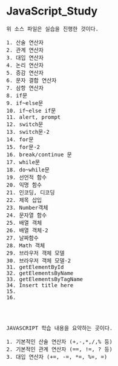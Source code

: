 # JavaScript_Study

<pre>
위 소스 파일은 실습을 진행한 것이다.

1. 산술 연산자
2. 관계 연산자
3. 대입 연산자
4. 논리 연산자
5. 증감 연산자
6. 문자 결합 연산자
7. 삼항 연산자
8. if문
9. if~else문
10. if~else if문
11. alert, prompt
12. switch문
13. switch문-2
14. for문
15. for문-2
16. break/continue 문
17. while문
18. do~while문
19. 선언적 함수
20. 익명 함수
21. 인코딩, 디코딩
22. 제목 삽입
23. Number객체
24. 문자열 함수
25. 배열 객체
26. 배열 객체-2
27. 날짜함수
28. Math 객체
29. 브라우저 객체 모델
30. 브라우저 객체 모델-2
31. getElementById
32. getElementsByName
33. getElementsByTagName
34. Insert title here
15.
16. 



</pre>

<pre>
JAVASCRIPT 학습 내용을 요약하는 곳이다.

1. 기본적인 산술 연산자 (+,-,*,/,% 등)
2. 기본적인 관계 연산자 (==, !=, ? 등)
3. 대입 연산자 (+=, -=, *=, %=, =)



</pre>
